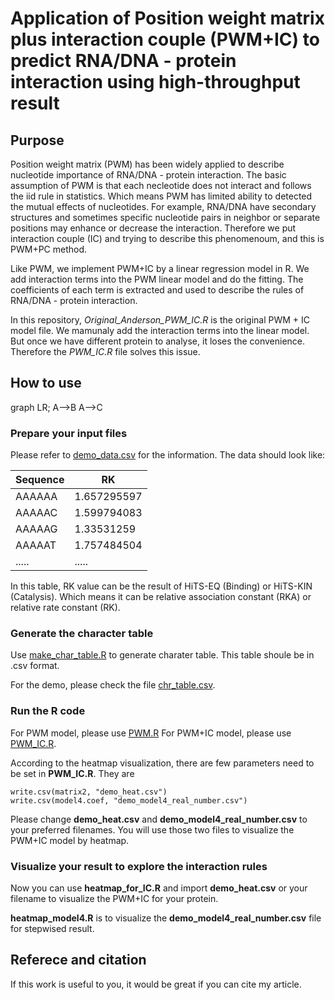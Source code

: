 # Application of Position weight matrix plus interaction couple (PWM+IC) to predict RNA/DNA - protein interaction using high-throughput result

## Purpose
Position weight matrix (PWM) has been widely applied to describe nucleotide importance of RNA/DNA - protein interaction. The basic assumption of PWM is that each necleotide does not interact and follows the iid rule in statistics. Which means PWM has limited ability to detected the mutual effects of nucleotides. For example, RNA/DNA have secondary structures and sometimes specific nucleotide pairs in neighbor or separate positions may enhance or decrease the interaction. Therefore we put interaction couple (IC) and trying to describe this phenomenoum, and this is PWM+PC method.

Like PWM, we implement PWM+IC by a linear regression model in R. We add interaction terms into the PWM linear model and do the fitting. The coefficients of each term is extracted and used to describe the rules of RNA/DNA - protein interaction.

In this repository, *Original_Anderson_PWM_IC.R* is the original PWM + IC model file. We mamunaly add the interaction terms into the linear model. But once we have different protein to analyse, it loses the convenience. Therefore the *PWM_IC.R* file solves this issue.

## How to use

graph LR;
	A-->B
	A-->C
	
### Prepare your input files
Please refer to [demo_data.csv](demo_data.csv) for the information. The data should look like:

| Sequence | RK |
| --- |---|
|AAAAAA	|1.657295597|
|AAAAAC	|1.599794083|
|AAAAAG	|1.33531259|
|AAAAAT	|1.757484504|
|.....|.....|

In this table, RK value can be the result of HiTS-EQ (Binding) or HiTS-KIN (Catalysis). Which means it can be relative association constant (RKA) or relative rate constant (RK).
### Generate the character table
Use [make_char_table.R](make_char_table.R) to generate charater table. This table shoule be in .csv format.

For the demo, please check the file [chr_table.csv](chr_table.csv).

### Run the R code
For PWM model, please use [PWM.R](PWM.R)
For PWM+IC model, please use [PWM_IC.R](PWM_IC.R).

According to the heatmap visualization, there are few parameters need to be set in **PWM_IC.R**. They are

```
write.csv(matrix2, "demo_heat.csv")
write.csv(model4.coef, "demo_model4_real_number.csv")
```
Please change **demo_heat.csv** and **demo_model4_real_number.csv** to your preferred filenames. You will use those two files to visualize the PWM+IC model by heatmap.

### Visualize your result to explore the interaction rules
Now you can use **heatmap_for_IC.R** and import **demo_heat.csv** or your filename to visualize the PWM+IC for your protein.

**heatmap_model4.R** is to visualize the **demo_model4_real_number.csv** file for stepwised result.

## Referece and citation
If this work is useful to you, it would be great if you can cite my article.
